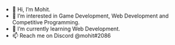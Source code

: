 - 👋 Hi, I’m Mohit.
- 👀 I’m interested in Game Development, Web Development and Competitive Programming.
- 🌱 I’m currently learning Web Development.
- 📫 Reach me on Discord @mohit#2086

<!---
Fuego-19/Fuego-19 is a ✨ special ✨ repository because its `README.md` (this file) appears on your GitHub profile.
You can click the Preview link to take a look at your changes.
--->
